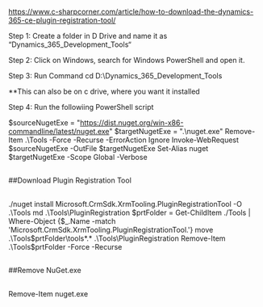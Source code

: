 https://www.c-sharpcorner.com/article/how-to-download-the-dynamics-365-ce-plugin-registration-tool/

Step 1: Create a folder in D Drive and name it as “Dynamics_365_Development_Tools“

Step 2: Click on Windows, search for Windows PowerShell and open it.

Step 3: Run Command cd D:\Dynamics_365_Development_Tools

**This can also be on c drive, where you want it installed

Step 4: Run the followiing PowerShell script

$sourceNugetExe = "https://dist.nuget.org/win-x86-commandline/latest/nuget.exe"
$targetNugetExe = ".\nuget.exe"
Remove-Item .\Tools -Force -Recurse -ErrorAction Ignore
Invoke-WebRequest $sourceNugetExe -OutFile $targetNugetExe
Set-Alias nuget $targetNugetExe -Scope Global -Verbose

##
##Download Plugin Registration Tool
##
./nuget install Microsoft.CrmSdk.XrmTooling.PluginRegistrationTool -O .\Tools
md .\Tools\PluginRegistration
$prtFolder = Get-ChildItem ./Tools | Where-Object {$_.Name -match 'Microsoft.CrmSdk.XrmTooling.PluginRegistrationTool.'}
move .\Tools\$prtFolder\tools\*.* .\Tools\PluginRegistration
Remove-Item .\Tools\$prtFolder -Force -Recurse

##
##Remove NuGet.exe
##
Remove-Item nuget.exe